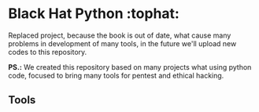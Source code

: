 <div>
<h1> Black Hat Python :tophat:</h1>
<p>Replaced project, because the book is out of date, what cause many problems in development of many tools, in the future we'll upload new codes to this repository.</p>

<p><b>PS.:</b> We created this repository based on many projects what using python code, focused to bring many tools for pentest and ethical hacking.

<h2>Tools</h2>
  <h3></h3>

</div>

